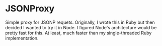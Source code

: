 JSONProxy
=========

Simple proxy for JSONP requets. Originally, I wrote this in Ruby but then decided I wanted to try it in Node. 
I figured Node's architecture would be pretty fast for this. At least, much faster than my single-threaded Ruby implementation.